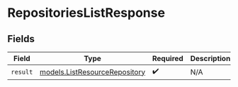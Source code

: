 # RepositoriesListResponse


## Fields

| Field                                                                | Type                                                                 | Required                                                             | Description                                                          |
| -------------------------------------------------------------------- | -------------------------------------------------------------------- | -------------------------------------------------------------------- | -------------------------------------------------------------------- |
| `result`                                                             | [models.ListResourceRepository](../models/listresourcerepository.md) | :heavy_check_mark:                                                   | N/A                                                                  |